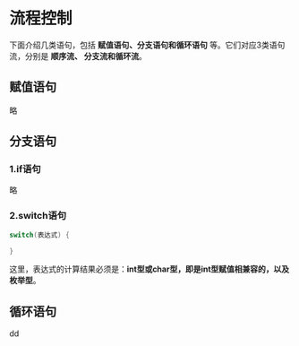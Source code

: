 流程控制
================================================================================
下面介绍几类语句，包括 **赋值语句、分支语句和循环语句** 等。它们对应3类语句流，分别是 **顺序流、
分支流和循环流**。

## 赋值语句
略

## 分支语句

### 1.if语句
略

### 2.switch语句
```java
switch(表达式) {

}
```
这里，表达式的计算结果必须是：**int型或char型，即是int型赋值相兼容的，以及枚举型**。

## 循环语句


































dd
